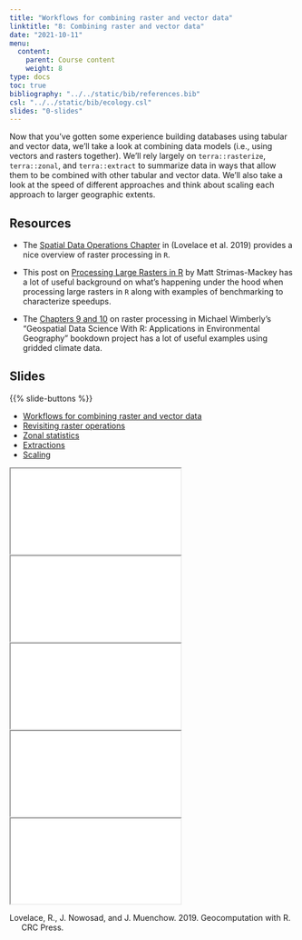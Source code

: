 ```yaml
---
title: "Workflows for combining raster and vector data"
linktitle: "8: Combining raster and vector data"
date: "2021-10-11"
menu:
  content:
    parent: Course content
    weight: 8
type: docs
toc: true
bibliography: "../../static/bib/references.bib"
csl: "../../static/bib/ecology.csl"
slides: "0-slides"
---
```


Now that you’ve gotten some experience building databases using tabular and vector data, we’ll take a look at combining data models (i.e., using vectors and rasters together). We’ll rely largely on `terra::rasterize`, `terra::zonal`, and `terra::extract` to summarize data in ways that allow them to be combined with other tabular and vector data. We’ll also take a look at the speed of different approaches and think about scaling each approach to larger geographic extents.

## Resources

-   <i class="fas fa-book"></i> The [Spatial Data Operations Chapter](https://geocompr.robinlovelace.net/spatial-operations.html#spatial-ras) in (Lovelace et al. 2019) provides a nice overview of raster processing in `R`.

-   <i class="fas fa-external-link-square-alt"></i> This post on [Processing Large Rasters in R](https://strimas.com/post/processing-large-rasters-in-r/) by Matt Strimas-Mackey has a lot of useful background on what’s happening under the hood when processing large rasters in `R` along with examples of benchmarking to characterize speedups.

-   <i class="fas fa-book"></i> The [Chapters 9 and 10](https://bookdown.org/mcwimberly/gdswr-book/combining-raster-and-vector-data-1-gridded-meteorological-data.html) on raster processing in Michael Wimberly’s “Geospatial Data Science With R: Applications in Environmental Geography” bookdown project has a lot of useful examples using gridded climate data.

## Slides

{{% slide-buttons %}}

<ul class="nav nav-tabs" id="slide-tabs" role="tablist">
<li class="nav-item">
<a class="nav-link active" id="workflows-for-combining-raster-and-vector-data-tab" data-toggle="tab" href="#workflows-for-combining-raster-and-vector-data" role="tab" aria-controls="workflows-for-combining-raster-and-vector-data" aria-selected="true">Workflows for combining raster and vector data</a>
</li>
<li class="nav-item">
<a class="nav-link" id="revisiting-raster-operations-tab" data-toggle="tab" href="#revisiting-raster-operations" role="tab" aria-controls="revisiting-raster-operations" aria-selected="false">Revisiting raster operations</a>
</li>
<li class="nav-item">
<a class="nav-link" id="zonal-statistics-tab" data-toggle="tab" href="#zonal-statistics" role="tab" aria-controls="zonal-statistics" aria-selected="false">Zonal statistics</a>
</li>
<li class="nav-item">
<a class="nav-link" id="extractions-tab" data-toggle="tab" href="#extractions" role="tab" aria-controls="extractions" aria-selected="false">Extractions</a>
</li>
<li class="nav-item">
<a class="nav-link" id="scaling-tab" data-toggle="tab" href="#scaling" role="tab" aria-controls="scaling" aria-selected="false">Scaling</a>
</li>
</ul>

<div id="slide-tabs" class="tab-content">

<div id="workflows-for-combining-raster-and-vector-data" class="tab-pane fade show active" role="tabpanel" aria-labelledby="workflows-for-combining-raster-and-vector-data-tab">

<div class="embed-responsive embed-responsive-16by9">

<iframe class="embed-responsive-item" src="/slides/08-slides.html#1">
</iframe>

</div>

</div>

<div id="revisiting-raster-operations" class="tab-pane fade" role="tabpanel" aria-labelledby="revisiting-raster-operations-tab">

<div class="embed-responsive embed-responsive-16by9">

<iframe class="embed-responsive-item" src="/slides/08-slides.html#ops">
</iframe>

</div>

</div>

<div id="zonal-statistics" class="tab-pane fade" role="tabpanel" aria-labelledby="zonal-statistics-tab">

<div class="embed-responsive embed-responsive-16by9">

<iframe class="embed-responsive-item" src="/slides/08-slides.html#zonal">
</iframe>

</div>

</div>

<div id="extractions" class="tab-pane fade" role="tabpanel" aria-labelledby="extractions-tab">

<div class="embed-responsive embed-responsive-16by9">

<iframe class="embed-responsive-item" src="/slides/08-slides.html#extract">
</iframe>

</div>

</div>

<div id="scaling" class="tab-pane fade" role="tabpanel" aria-labelledby="scaling-tab">

<div class="embed-responsive embed-responsive-16by9">

<iframe class="embed-responsive-item" src="/slides/08-slides.html#tiles">
</iframe>

</div>

</div>

</div>

<div id="refs" class="references csl-bib-body hanging-indent" line-spacing="2">

<div id="ref-lovelace_geocomputation_2019" class="csl-entry">

Lovelace, R., J. Nowosad, and J. Muenchow. 2019. Geocomputation with R. CRC Press.

</div>

</div>

